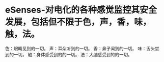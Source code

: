 # eSenses-对电化的各种感觉监控其安全发展，包括但不限于色，声，香，味，触，法。

色：眼睛见到的一切。
声：耳朵听到的一切。
香：鼻子闻到的一切。
味：舌头尝到的一切。
触：身体感受到的的一切。
法：大脑感受到的的一切。
